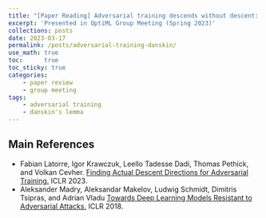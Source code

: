 ```yaml
---
title: "[Paper Reading] Adversarial training descends without descent: Finding actual descent directions based on Danskin's Theorem"
excerpt: 'Presented in OptiML Group Meeting (Spring 2023)'
collections: posts
date: 2023-03-17
permalink: /posts/adversarial-training-danskin/
use_math: true
toc:      true
toc_sticky: true
categories:
    - paper review
    - group meeting
tags:
    - adversarial training
    - danskin's lemma
---
```


<object data="/files/group_meeting/GroupMeeting230201_HSCho_AdversarialTraining.pdf" width="960" height="540" type='application/pdf'></object>

## Main References

* Fabian Latorre, Igor Krawczuk, Leello Tadesse Dadi, Thomas Pethick, and Volkan Cevher. [Finding Actual Descent Directions for Adversarial Training.](https://openreview.net/forum?id=I3HCE7Ro78H) ICLR 2023.
* Aleksander Madry, Aleksandar Makelov, Ludwig Schmidt, Dimitris Tsipras, and Adrian Vladu [Towards Deep Learning Models Resistant to Adversarial Attacks.](https://openreview.net/forum?id=rJzIBfZAb) ICLR 2018.

